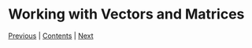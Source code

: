 # Working with Vectors and Matrices


[Previous](Operations.md) | [Contents](Intro.md) | [Next](Transforms.md)
